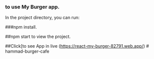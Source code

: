### to use My Burger app.


In the project directory, you can run:


###npm install.

##npm start to view the project.


##Click[to see App in live (https://react-my-burger-82791.web.app/) 
#   h a m m a d - b u r g e r - c a f e  
 